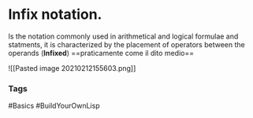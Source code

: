 # Infix notation.
Is the notation commonly used in arithmetical and logical formulae and statments, it is characterized by the placement of operators between the operands (**Infixed**) 
==praticamente come il dito medio==

![[Pasted image 20210212155603.png]]

### Tags 
#Basics 
#BuildYourOwnLisp 
